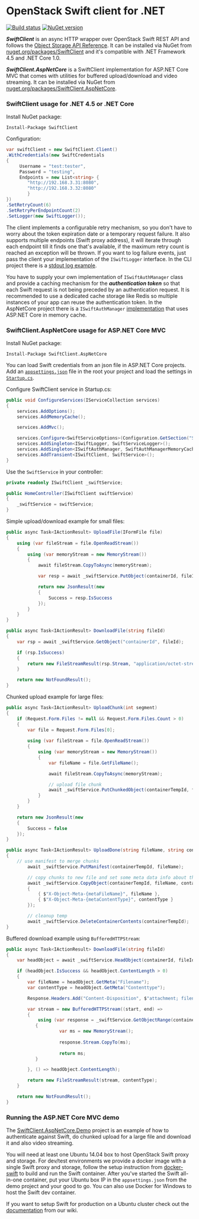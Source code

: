 # OpenStack Swift client for .NET

[![Build status](https://ci.appveyor.com/api/projects/status/77ts9n1a6w5xnrjw?svg=true)](https://ci.appveyor.com/project/stefanprodan/swiftclient)
[![NuGet version](https://img.shields.io/nuget/vpre/SwiftClient.svg)](https://www.nuget.org/packages/SwiftClient/)

***SwiftClient*** is an async HTTP wrapper over OpenStack Swift REST API and follows the [Object Storage API Reference](http://developer.openstack.org/api-ref-objectstorage-v1.html). 
It can be installed via NuGet from [nuget.org/packages/SwiftClient](https://www.nuget.org/packages/SwiftClient/) and it's compatible with .NET Framework 4.5 and .NET Core 1.0.

***SwiftClient.AspNetCore*** is a SwiftClient implementation for ASP.NET Core MVC that comes with utilities for buffered upload/download and video streaming. 
It can be installed via NuGet from [nuget.org/packages/SwiftClient.AspNetCore](https://www.nuget.org/packages/SwiftClient.AspNetCore/).

### SwiftClient usage for .NET 4.5 or .NET Core

Install NuGet package:
```
Install-Package SwiftClient
```

Configuration:

```cs
var swiftClient = new SwiftClient.Client()
.WithCredentials(new SwiftCredentials
{
     Username = "test:tester",
     Password = "testing",
     Endpoints = new List<string> { 
		"http://192.168.3.31:8080",
		"http://192.168.3.32:8080"
		}
})
.SetRetryCount(6)
.SetRetryPerEndpointCount(2)
.SetLogger(new SwiftLogger());
```

The client implements a configurable retry mechanism, so you don't have to worry about the token expiration date or a temporary request failure. 
It also supports multiple endpoints (Swift proxy address), it will iterate through each endpoint till it finds one that's available, if the maximum retry count is reached an exception will be thrown.
If you want to log failure events, just pass the client your implementation of the `ISwiftLogger` interface. In the CLI project there is a [stdout log example](https://github.com/vtfuture/SwiftClient/blob/master/samples/SwiftClient.Cli/SwiftConsoleLog.cs).

You have to supply your own implementation of `ISwiftAuthManager` class and provide a caching mechanism for the ***authentication token*** so that each Swift request is not being preceded by an authentication request. It is recommended to use a dedicated cache storage like Redis so multiple instances of your app can reuse the authentication token. In the AspNetCore project there is a `ISwiftAuthManager` [implementation](https://github.com/vtfuture/SwiftClient/blob/master/src/SwiftClient.AspNetCore/SwiftAuthManagerMemoryCache.cs) that uses ASP.NET Core in memory cache.

###  SwiftClient.AspNetCore usage for ASP.NET Core MVC

Install NuGet package:

```
Install-Package SwiftClient.AspNetCore
```

You can load Swift credentials from an json file in ASP.NET Core projects. Add an [`appsettings.json`](https://github.com/vtfuture/SwiftClient/blob/master/samples/SwiftClient.AspNetCore.Demo/appsettings.json) file in the root your project and load the settings in [`Startup.cs`](https://github.com/vtfuture/SwiftClient/blob/master/samples/SwiftClient.AspNetCore.Demo/Startup.cs).

Configure SwiftClient service in Startup.cs:

```cs
public void ConfigureServices(IServiceCollection services)
{
	services.AddOptions();
	services.AddMemoryCache();

	services.AddMvc();

	services.Configure<SwiftServiceOptions>(Configuration.GetSection("SwiftCluster"));
	services.AddSingleton<ISwiftLogger, SwiftServiceLogger>();
	services.AddSingleton<ISwiftAuthManager, SwiftAuthManagerMemoryCache>();
	services.AddTransient<ISwiftClient, SwiftService>();
}
```

Use the `SwiftService` in your controller:

```cs
private readonly ISwiftClient _swiftService;

public HomeController(ISwiftClient swiftService)
{
	_swiftService = swiftService;
}
```

Simple upload/download example for small files:

```cs
public async Task<IActionResult> UploadFile(IFormFile file)
{ 
    using (var fileStream = file.OpenReadStream())
    {
        using (var memoryStream = new MemoryStream())
        {
            await fileStream.CopyToAsync(memoryStream);

            var resp = await _swiftService.PutObject(containerId, fileId, memoryStream);

            return new JsonResult(new
            {
                Success = resp.IsSuccess
            });
        }
    }
}

public async Task<IActionResult> DownloadFile(string fileId)
{
    var rsp = await _swiftService.GetObject("containerId", fileId);

    if (rsp.IsSuccess)
    {
        return new FileStreamResult(rsp.Stream, "application/octet-stream");
    }

    return new NotFoundResult();
}
```

Chunked upload example for large files:

```cs
public async Task<IActionResult> UploadChunk(int segment)
{
	if (Request.Form.Files != null && Request.Form.Files.Count > 0)
	{
		var file = Request.Form.Files[0];
		
		using (var fileStream = file.OpenReadStream())
		{
			using (var memoryStream = new MemoryStream())
			{
				var fileName = file.GetFileName();

				await fileStream.CopyToAsync(memoryStream);

				// upload file chunk
				await _swiftService.PutChunkedObject(containerTempId, fileName, memoryStream.ToArray(), segment);
			}
		}
	}

	return new JsonResult(new
	{
		Success = false
	});
}

public async Task<IActionResult> UploadDone(string fileName, string contentType)
{
	// use manifest to merge chunks
        await _swiftService.PutManifest(containerTempId, fileName);

        // copy chunks to new file and set some meta data info about the file (filename, contentype)
        await _swiftService.CopyObject(containerTempId, fileName, containerDemoId, fileName, new Dictionary<string, string>
        {
            { $"X-Object-Meta-{metaFileName}", fileName },
            { $"X-Object-Meta-{metaContentType}", contentType }
        });

        // cleanup temp
        await _swiftService.DeleteContainerContents(containerTempId);
}
```

Buffered download example using `BufferedHTTPStream`:

```cs
public async Task<IActionResult> DownloadFile(string fileId)
{
	var headObject = await _swiftService.HeadObject(containerId, fileId);

	if (headObject.IsSuccess && headObject.ContentLength > 0)
	{
		var fileName = headObject.GetMeta("Filename");
		var contentType = headObject.GetMeta("Contenttype");

		Response.Headers.Add("Content-Disposition", $"attachment; filename={fileName}");

		var stream = new BufferedHTTPStream((start, end) =>
		{
			using (var response = _swiftService.GetObjectRange(containerId, objectId, start, end).Result)
           {
	                var ms = new MemoryStream();
	
	                response.Stream.CopyTo(ms);
	
	                return ms;
           }

		}, () => headObject.ContentLength);

		return new FileStreamResult(stream, contentType);
	}

	return new NotFoundResult();
}
```

### Running the ASP.NET Core MVC demo

The [SwiftClient.AspNetCore.Demo](https://github.com/vtfuture/SwiftClient/tree/master/samples/SwiftClient.AspNetCore.Demo) project is an example of how to authenticate against Swift, do chunked upload for a large file and download it and also video streaming. 

You will need at least one Ubuntu 14.04 box to host OpenStack Swift proxy and storage. For dev/test environments we provide a docker image with a single Swift proxy and storage, follow the setup instruction from [docker-swift](https://github.com/vtfuture/SwiftClient/tree/master/tools/docker-swift) to build and run the Swift container. After you've started the Swift all-in-one container, put your Ubuntu box IP in the `appsettings.json` from the demo project and your good to go. You can also use Docker for Windows to host the Swift dev container.

If you want to setup Swift for production on a Ubuntu cluster check out the [documentation](https://github.com/vtfuture/SwiftClient/wiki) from our wiki.
